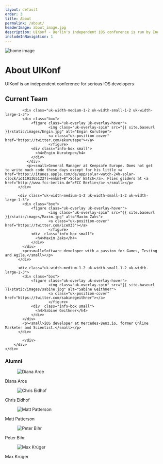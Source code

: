 ```yaml
---
layout: default
order: 3
title: About
permalink: /about/
headerImage: about_image.jpg
description: UIKonf - Berlin's independent iOS conference is run by Engin Kurutepe, Maxim Zaks and Sabine Geithner.
includeInNavigation: 1
---
```


<div class="headerimage-small uk-position-relative" style="background-image: url({{ site.baseurl }}/static/images/about_image.jpg);" data-uk-parallax="{bg: '-50'}">
  <img class="uk-invisible" src="{{ site.baseurl }}/static/images/about_image.jpg" alt="home image">
   <div class="uk-position-cover uk-flex uk-flex-center uk-flex-middle uk-flex-column">
      <div class="teaser-register">
      	<h1>About UIKonf</h1>
        <p>UIKonf is an independent conference for serious iOS developers</p>
     </div>
   </div>
</div>

<div class="backshape light-grey">
	<div class="wrapper">
		<div class="uk-container uk-container-center">
			<div class="uk-grid">
				<div class="uk-width-1-1 uk-text-center">
        	<h2 class="brand-color">Current Team</h2>
      	</div>

	    	<div class="uk-width-medium-1-2 uk-width-small-1-2 uk-width-large-1-3">
      		<div class="box">
      			<figure class="uk-overlay uk-overlay-hover">
					    <img class="uk-overlay-spin" src="{{ site.baseurl }}/static/images/Engin.jpg" alt="Engin Kurutepe">
					    <a class="uk-position-cover" href="https://twitter.com/ekurutepe"></a>
						</figure>
		        <div class="info-box small">
		          <h4>Engin Kurutepe</h4>
		        </div>
		      </div>
		      <p><small>General Manager at Keepsafe Europe. Does not get to write much code these days except for his little <a href="https://itunes.apple.com/de/app/solar-watch-24h-solar-clock/id1191365122?l=en&mt=8">Solar Watch</a>. Flies gliders at <a href="http://www.fcc-berlin.de">FCC Berlin</a>.</small></p>
	      </div>

	      <div class="uk-width-medium-1-2 uk-width-small-1-2 uk-width-large-1-3">
	      	<div class="box">
	      		<figure class="uk-overlay uk-overlay-hover">
					    <img class="uk-overlay-spin" src="{{ site.baseurl }}/static/images/Maxim.jpg" alt="Maxim Zaks">
					    <a class="uk-position-cover" href="https://twitter.com/iceX33"></a>
						</figure>
		        <div  class="info-box small">
		          <h4>Maxim Zaks</h4>
		        </div>
	        </div>
	        <p><small>Software developer with a passion for Games, Testing and Agile.</small></p>
	      </div>

	      <div class="uk-width-medium-1-2 uk-width-small-1-2 uk-width-large-1-3">
	      	<div class="box">
	      		<figure class="uk-overlay uk-overlay-hover">
					    <img class="uk-overlay-spin" src="{{ site.baseurl }}/static/images/sabine.jpg" alt="Sabine Geithner">
					    <a class="uk-position-cover" href="https://twitter.com/sabinegeithner"></a>
						</figure>
		        <div  class="info-box small">
		          <h4>Sabine Geithner</h4>
		        </div>
	        </div>
	        <p><small>iOS developer at Mercedes-Benz.io, former Online Marketer and Scientist.</small></p>
	      </div>

			</div>
		</div>
	</div>
</div>
<div class="straight">
	<div class="wrapper">
		<div class="previous-organisers">
			<div class="uk-container uk-container-center">
				<div class="uk-grid">
				<div class="uk-width-1-1 uk-text-center">
        				<h3 class="brand-color title-section">Alumni</h3>
      		  	</div>
			  	<div class="uk-width-large-1-5 uk-width-small-1-2 uk-width-medium-1-3">
						<div class="box">
							<figure class="uk-overlay uk-overlay-hover">
						    <img class="uk-overlay-spin" src="{{ site.baseurl }}/static/images/diana_thumb.jpg" alt="Diana Arce">
						    <a class="uk-position-cover" href="https://twitter.com/visualosmosis"></a>
							</figure>
			        <div  class="info-box small">
			          <p>Diana Arce</p>
			        </div>
		        </div>
					</div>
					<div class="uk-width-large-1-5 uk-width-small-1-2 uk-width-medium-1-3">
						<div class="box">
							<figure class="uk-overlay uk-overlay-hover">
						    <img class="uk-overlay-spin" src="{{ site.baseurl }}/static/images/chris_thumb.jpg" alt="
						    Chris Eidhof">
						    <a class="uk-position-cover" href="https://twitter.com/chriseidhof"></a>
							</figure>
			        <div  class="info-box small">
			          <p>Chris Eidhof</p>
			        </div>
						</div>
					</div>
					<div class="uk-width-large-1-5 uk-width-small-1-2 uk-width-medium-1-3">
						<div class="box">
							<figure class="uk-overlay uk-overlay-hover">
						    <img class="uk-overlay-spin" src="{{ site.baseurl }}/static/images/matt_thumb.jpg" alt="
						    Matt Patterson">
						    <a class="uk-position-cover" href="https://twitter.com/fidothe"></a>
							</figure>
			        <div  class="info-box small">
			          <p>Matt Patterson</p>
			        </div>
		        </div>
					</div>
					<div class="uk-width-large-1-5 uk-width-small-1-2 uk-width-medium-1-3">
						<div class="box">
							<figure class="uk-overlay uk-overlay-hover">
					    <img class="uk-overlay-spin" src="{{ site.baseurl }}/static/images/peter_thumb.jpg" alt="
					    Peter Bihr">
					    <a class="uk-position-cover" href="https://twitter.com/peterbihr"></a>
							</figure>
			        <div  class="info-box small">
			          <p>Peter Bihr</p>
			        </div>
		        </div>
					</div>
					<div class="uk-width-large-1-5 uk-width-small-1-2 uk-width-medium-1-3">
						<div class="box">
							<figure class="uk-overlay uk-overlay-hover">
						    <img class="uk-overlay-spin" src="{{ site.baseurl }}/static/images/max_thumb.jpg" alt="
						    Max Krüger">
						    <a class="uk-position-cover" href="https://twitter.com/KrgerMax"></a>
							</figure>
			        <div  class="info-box small">
			          <p>Max Krüger</p>
			        </div>
		        </div>
					</div>
				</div>
			</div>
		</div>
	</div>
</div>
